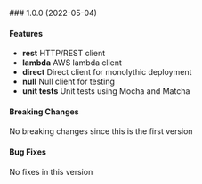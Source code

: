 <a name="1.0.0"></a> ### 1.0.0 (2022-05-04)

#### Features
* **rest** HTTP/REST client
* **lambda** AWS lambda client
* **direct** Direct client for monolythic deployment
* **null** Null client for testing
* **unit tests** Unit tests using Mocha and Matcha

#### Breaking Changes
No breaking changes since this is the first version

#### Bug Fixes
No fixes in this version

